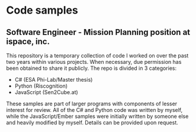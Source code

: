# Code samples
## Software Engineer - Mission Planning position at ispace, inc.

This repository is a temporary collection of code I worked on over the past two years within various projects. When necessary, due permission has been obtained to share it publicly. The repo is divided in 3 categories:
- C# (ESA Phi-Lab/Master thesis)
- Python (Riscognition)
- JavaScript (Sen2Cube.at)

These samples are part of larger programs with components of lesser interest for review. All of the C# and Python code was written by myself, while the JavaScript/Ember samples were initially written by someone else and heavily modified by myself. Details can be provided upon request.
